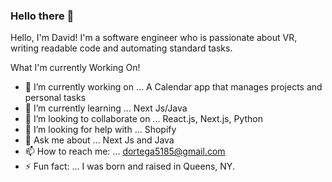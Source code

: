 ### Hello there 👋

Hello, I'm David! I'm a software engineer who is passionate about VR, writing readable code and automating standard tasks.

What I'm currently Working On!

- 🔭 I’m currently working on ... A Calendar app that manages projects and personal tasks
- 🌱 I’m currently learning ... Next Js/Java
- 👯 I’m looking to collaborate on ... React.js, Next.js, Python
- 🤔 I’m looking for help with ... Shopify
- 💬 Ask me about ... Next Js and Java
- 📫 How to reach me: ... dortega5185@gmail.com
- ⚡ Fun fact: ... I was born and raised in Queens, NY.
